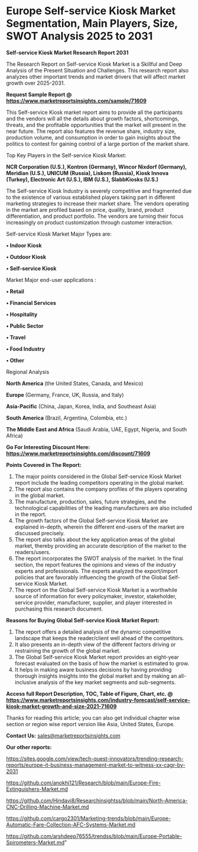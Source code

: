  # Europe Self-service Kiosk Market Segmentation, Main Players, Size, SWOT Analysis 2025 to 2031

<strong>Self-service Kiosk Market Research Report 2031</strong>

The Research Report on Self-service Kiosk Market is a Skillful and Deep Analysis of the Present Situation and Challenges. This research report also analyzes other important trends and market drivers that will affect market growth over 2025-2031.

<strong>Request Sample Report @ <a href=https://www.marketreportsinsights.com/sample/71609>https://www.marketreportsinsights.com/sample/71609</a></strong>

This Self-service Kiosk market report aims to provide all the participants and the vendors will all the details about growth factors, shortcomings, threats, and the profitable opportunities that the market will present in the near future. The report also features the revenue share, industry size, production volume, and consumption in order to gain insights about the politics to contest for gaining control of a large portion of the market share.

Top Key Players in the Self-service Kiosk Market:

<strong>NCR Corporation (U.S.), Kontron (Germany), Wincor Nixdorf (Germany), Meridian (U.S.), UNICUM (Russia), Liskom (Russia), Kiosk Innova (Turkey), Electronic Art (U.S.), IBM (U.S.), SlabbKiosks (U.S.)</strong>

The Self-service Kiosk Industry is severely competitive and fragmented due to the existence of various established players taking part in different marketing strategies to increase their market share. The vendors operating in the market are profiled based on price, quality, brand, product differentiation, and product portfolio. The vendors are turning their focus increasingly on product customization through customer interaction.

Self-service Kiosk Market Major Types are:

<strong>• Indoor Kiosk

• Outdoor Kiosk

• Self-service Kiosk</strong>

Market Major end-user applications :

<strong>• Retail

• Financial Services

• Hospitality

• Public Sector

• Travel

• Food Industry

• Other</strong>

Regional Analysis

</u><strong><b>North America</b></strong> (the United States, Canada, and Mexico)

<strong><b>Europe </b></strong>(Germany, France, UK, Russia, and Italy)

<strong><b>Asia-Pacific</b></strong> (China, Japan, Korea, India, and Southeast Asia)

<strong><b>South America</b></strong> (Brazil, Argentina, Colombia, etc.)

<strong><b>The Middle East and Africa</b></strong> (Saudi Arabia, UAE, Egypt, Nigeria, and South Africa)

<strong>Go For Interesting Discount Here: <a href=https://www.marketreportsinsights.com/discount/71609>https://www.marketreportsinsights.com/discount/71609</a></strong>

<strong>Points Covered in The Report:</strong>
<ol>
  <li>The major points considered in the Global Self-service Kiosk Market report include the leading competitors operating in the global market.</li>
  <li>The report also contains the company profiles of the players operating in the global market.</li>
  <li>The manufacture, production, sales, future strategies, and the technological capabilities of the leading manufacturers are also included in the report.</li>
  <li>The growth factors of the Global Self-service Kiosk Market are explained in-depth, wherein the different end-users of the market are discussed precisely.</li>
  <li>The report also talks about the key application areas of the global market, thereby providing an accurate description of the market to the readers/users.</li>
  <li>The report incorporates the SWOT analysis of the market. In the final section, the report features the opinions and views of the industry experts and professionals. The experts analyzed the export/import policies that are favorably influencing the growth of the Global Self-service Kiosk Market.</li>
  <li>The report on the Global Self-service Kiosk Market is a worthwhile source of information for every policymaker, investor, stakeholder, service provider, manufacturer, supplier, and player interested in purchasing this research document.</li>
</ol>
<strong>Reasons for Buying Global Self-service Kiosk Market Report:</strong>

<ol>
  <li>The report offers a detailed analysis of the dynamic competitive landscape that keeps the reader/client well ahead of the competitors.</li>
  <li>It also presents an in-depth view of the different factors driving or restraining the growth of the global market.</li>
  <li>The Global Self-service Kiosk Market report provides an eight-year forecast evaluated on the basis of how the market is estimated to grow.</li>
  <li>It helps in making aware business decisions by having providing thorough insights insights into the global market and by making an all-inclusive analysis of the key market segments and sub-segments.</li>
</ol>
<strong>Access full Report Description, TOC, Table of Figure, Chart, etc. @ <a href=https://www.marketreportsinsights.com/industry-forecast/self-service-kiosk-market-growth-and-size-2021-71609>https://www.marketreportsinsights.com/industry-forecast/self-service-kiosk-market-growth-and-size-2021-71609</a></strong>


Thanks for reading this article; you can also get individual chapter wise section or region wise report version like Asia, United States, Europe.

<strong>Contact Us:</strong>
sales@marketreportsinsights.com

<strong>Our other reports:</strong>

<a href=https://sites.google.com/view/tech-quest-innovators/trending-research-reports/europe-it-business-management-market-to-witness-xx-cagr-by-2031>https://sites.google.com/view/tech-quest-innovators/trending-research-reports/europe-it-business-management-market-to-witness-xx-cagr-by-2031</a>

<a href=https://github.com/anokhi121/Research/blob/main/Europe-Fire-Extinguishers-Market.md>https://github.com/anokhi121/Research/blob/main/Europe-Fire-Extinguishers-Market.md</a>

<a href=https://github.com/Hindavi8/Researchinsightss/blob/main/North-America-CNC-Drilling-Machine-Market.md>https://github.com/Hindavi8/Researchinsightss/blob/main/North-America-CNC-Drilling-Machine-Market.md</a>

<a href=https://github.com/cargo2301/Marketing-trends/blob/main/Europe-Automatic-Fare-Collection-AFC-Systems-Market.md>https://github.com/cargo2301/Marketing-trends/blob/main/Europe-Automatic-Fare-Collection-AFC-Systems-Market.md</a>

<a href=https://github.com/arshdeep76555/trendss/blob/main/Europe-Portable-Spirometers-Market.md>https://github.com/arshdeep76555/trendss/blob/main/Europe-Portable-Spirometers-Market.md</a>"
